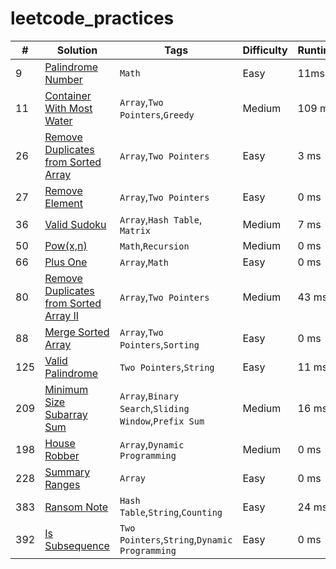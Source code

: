 # leetcode_practices

| # |  Solution  |  Tags  |  Difficulty  |  Runtime | Memory |
| --- | --- | --- | --- | --- | --- |
| 9 | [Palindrome Number](/0009_Palindrome%20Number/sol.py) | `Math` | Easy | 11ms | 17.88MB |
| 11 | [Container With Most Water](/0011_Container%20With%20Most%20Water/sol.py) | `Array`,`Two Pointers`,`Greedy` | Medium | 109 ms | 28.16 MB |
| 26 | [Remove Duplicates from Sorted Array](/0026_Remove%20Duplicates%20from%20Sorted%20Array/sol.py) | `Array`,`Two Pointers` | Easy | 3 ms | 18.8 MB |
| 27 | [Remove Element](/0027_Remove%20Element/sol.py) | `Array`,`Two Pointers` | Easy | 0 ms | 18 MB |
| 36 | [Valid Sudoku](/0036_Valid%20Sudoku/sol.py) | `Array`,`Hash Table`, `Matrix` | Medium | 7 ms | 17.6 MB |
| 50 | [Pow(x,n)](/0050_Pow(x,%20n)/sol.py) | `Math`,`Recursion` | Medium | 0 ms | 18 MB |
| 66 | [Plus One](/0066_Plus%20One/sol.py) | `Array`,`Math` | Easy | 0 ms | 17.8 MB |
| 80 | [Remove Duplicates from Sorted Array II](/0080_Remove%20Duplicates%20from%20Sorted%20Array%20II/sol.py) | `Array`,`Two Pointers` | Medium | 43 ms | 18 MB |
| 88 | [Merge Sorted Array](/0088_Merge%20Sorted%20Array/sol.py) | `Array`,`Two Pointers`,`Sorting` | Easy | 0 ms | 17.8 MB |
| 125 | [Valid Palindrome](/0125_Valid%20Palindrome/sol.py) | `Two Pointers`,`String` | Easy | 11 ms | 18.24 MB |
| 209 | [Minimum Size Subarray Sum](/0209_Minimum%20Size%20Subarray%20Sum/sol.py) | `Array`,`Binary Search`,`Sliding Window`,`Prefix Sum` | Medium | 16 ms | 28.2 MB |
| 198 | [House Robber](/0198_House%20Robber/sol.py) | `Array`,`Dynamic Programming` | Medium | 0 ms | 17.9 MB |
| 228 | [Summary Ranges](/0228_Summary%20Ranges/sol.py) | `Array` | Easy | 0 ms | 17.7 MB |
| 383 | [Ransom Note](/0383_Ransom%20Note/sol.py) | `Hash Table`,`String`,`Counting` | Easy | 24 ms | 17.88 MB |
| 392 | [Is Subsequence](/0392_Is%20Subsequence/sol.py) | `Two Pointers`,`String`,`Dynamic Programming` | Easy | 0 ms | 17.8 MB |

